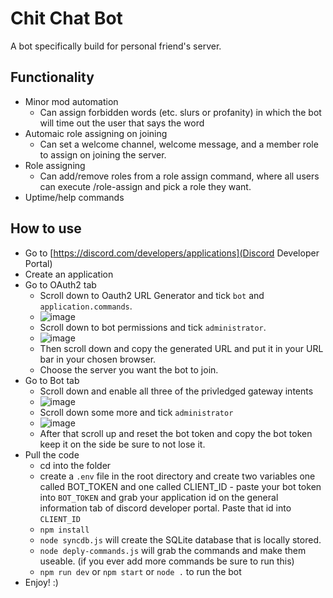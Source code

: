 # Chit Chat Bot
A bot specifically build for personal friend's server.

## Functionality
* Minor mod automation
  - Can assign forbidden words (etc. slurs or profanity) in which the bot will time out the user that says the word
* Automaic role assigning on joining
  - Can set a welcome channel, welcome message, and a member role to assign on joining the server.
* Role assigning
  - Can add/remove roles from a role assign command, where all users can execute /role-assign and pick a role they want.
* Uptime/help commands

## How to use
* Go to [https://discord.com/developers/applications](Discord Developer Portal)
* Create an application
* Go to OAuth2 tab
  - Scroll down to Oauth2 URL Generator and tick `bot` and `application.commands`.
  - ![image](https://github.com/user-attachments/assets/ec428883-ad34-4fcb-8481-d9bce29327be)
  - Scroll down to bot permissions and tick `administrator`.
  - ![image](https://github.com/user-attachments/assets/51ec6d97-a128-47ce-b14f-8f2854580cf4)
  - Then scroll down and copy the generated URL and put it in your URL bar in your chosen browser.
  - Choose the server you want the bot to join.
* Go to Bot tab
  - Scroll down and enable all three of the privledged gateway intents
  - ![image](https://github.com/user-attachments/assets/6e29c0e3-d7ae-4b07-b26e-24b15b63c592)
  - Scroll down some more and tick `administrator`
  - ![image](https://github.com/user-attachments/assets/5c781a5e-e541-4c4c-b32f-67059295fd17)
  - After that scroll up and reset the bot token and copy the bot token keep it on the side be sure to not lose it.
* Pull the code
  - cd into the folder
  - create a `.env` file in the root directory and create two variables one called BOT_TOKEN and one called CLIENT_ID
        - paste your bot token into `BOT_TOKEN` and grab your application id on the general information tab of discord developer portal. Paste that id into `CLIENT_ID`
  - `npm install`
  - `node syncdb.js` will create the SQLite database that is locally stored.
  - `node deply-commands.js` will grab the commands and make them useable. (if you ever add more commands be sure to run this)
  - `npm run dev` or `npm start` or `node .` to run the bot
* Enjoy! :)

